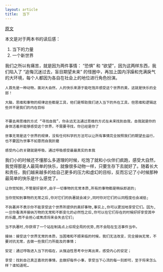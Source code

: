 ```yaml
---
layout: article
title:  当下
---
```


[原文](https://manateelazycat.github.io/life/2019/12/21/wake-and-new-world.html)


本文是对于两本书的读后感：

1. 当下的力量
2. 一个新世界


我们之所以有痛苦，就是因为两件事情： “恐惧” 和 “欲望”，因为这两样东西，我们陷入了 “追悔沉迷过去，盲目期望未来” 的怪圈中，再加上国内浮躁和充满戾气的大环境，每个人都因为各自在社会上的地位进行角色扮演。

```
人首先是一种动物，面对大自然，人的快乐来源于能吃饱并感受这个世界的美，这就是快乐的全部！

大脑，思维和事物的规律这些都是工具，他们是帮助我们进入当下的外在工具，但思维和逻辑这些并不是我们的内在目标


不要去用思维的方式 “寻找自我”，你永远无法通过思维的方式在未来找到自我，自我就是你的身体活着并能够感受这个世界，不需要寻找，你已经是你了

世事无常是这个世界的规律，没有任何科学的方法可以让所有事情完全按照我们的期望去运行，也不要因为世事不如意而自我折磨

感受内心的关键就是呼吸，通过呼吸感受最最真实的本我

```


我们小的时候还不懂那么多道理的时候，吃饱了就和小伙伴们疯跑，感受大自然，我觉得那是人最简单的快乐，就像很多动物一样，只要生存下去就好了。随着长大和责任，我们越来越多的给自己更多的压力和虚幻的目标，反而忘记了小时候那种最简单的快乐是什么感觉了。



```
让你觉知到,不管是好是坏,由于一切事物的无常本质,所有的事物都是稍纵即逝的;

当你觉知到事物的无常之后,你对它们的执著就会减少,同时你对它们的认同程度也会减低;

不执著并不表示你不能享受这个世界所提供的美好事物,事实上,你可以更加地享受它们。因为,一旦你看清并接纳万物的无常和不断变化的必然性之后,你可以在它们存在的时候好好享受其中的乐趣,而不会担心或焦虑将来会失去它们;

当不执著时,你获得了一个站在制高点上综观全局的优势,而不会陷在生活事件当中。

```


```
接纳：接受这个世界无常的本质，当困难和不顺来临的时候，我们无法改变，完全接纳无常，不要对抗无常，去做一些我们力所能及的事情；

安定：通过呼吸进入当下的临在，从强迫性思考中分离出来，感受内心的安定；

享受：找到自己真正喜欢的事情，去做好每件小事，享受当下心流的每一刻即可，至于将来怎么样？谁知道呢…

```


